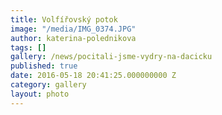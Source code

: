 ```yaml
---
title: Volfířovský potok
image: "/media/IMG_0374.JPG"
author: katerina-polednikova
tags: []
gallery: /news/pocitali-jsme-vydry-na-dacicku
published: true
date: 2016-05-18 20:41:25.000000000 Z
category: gallery
layout: photo
---
```

